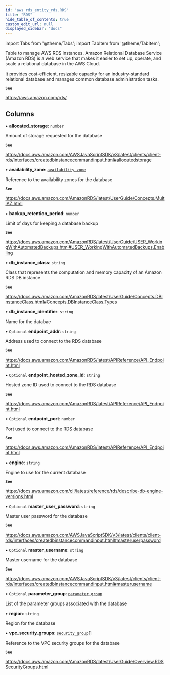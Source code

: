 ```yaml
---
id: "aws_rds_entity_rds.RDS"
title: "RDS"
hide_table_of_contents: true
custom_edit_url: null
displayed_sidebar: "docs"
---
```


import Tabs from '@theme/Tabs';
import TabItem from '@theme/TabItem';

Table to manage AWS RDS instances. Amazon Relational Database Service (Amazon RDS) is a web service that makes it easier to
set up, operate, and scale a relational database in the AWS Cloud.

It provides cost-efficient, resizable capacity for an industry-standard relational database and manages common database administration tasks.

**`See`**

https://aws.amazon.com/rds/

## Columns

• **allocated\_storage**: `number`

Amount of storage requested for the database

**`See`**

https://docs.aws.amazon.com/AWSJavaScriptSDK/v3/latest/clients/client-rds/interfaces/createdbinstancecommandinput.html#allocatedstorage

• **availability\_zone**: [`availability_zone`](aws_vpc_entity_availability_zone.AvailabilityZone.md)

Reference to the availability zones for the database

**`See`**

https://docs.aws.amazon.com/AmazonRDS/latest/UserGuide/Concepts.MultiAZ.html

• **backup\_retention\_period**: `number`

Limit of days for keeping a database backup

**`See`**

https://docs.aws.amazon.com/AmazonRDS/latest/UserGuide/USER_WorkingWithAutomatedBackups.html#USER_WorkingWithAutomatedBackups.Enabling

• **db\_instance\_class**: `string`

Class that represents the computation and memory capacity of an Amazon RDS DB instance

**`See`**

https://docs.aws.amazon.com/AmazonRDS/latest/UserGuide/Concepts.DBInstanceClass.html#Concepts.DBInstanceClass.Types

• **db\_instance\_identifier**: `string`

Name for the databae

• `Optional` **endpoint\_addr**: `string`

Address used to connect to the RDS database

**`See`**

https://docs.aws.amazon.com/AmazonRDS/latest/APIReference/API_Endpoint.html

• `Optional` **endpoint\_hosted\_zone\_id**: `string`

Hosted zone ID used to connect to the RDS database

**`See`**

https://docs.aws.amazon.com/AmazonRDS/latest/APIReference/API_Endpoint.html

• `Optional` **endpoint\_port**: `number`

Port used to connect to the RDS database

**`See`**

https://docs.aws.amazon.com/AmazonRDS/latest/APIReference/API_Endpoint.html

• **engine**: `string`

Engine to use for the current database

**`See`**

https://docs.aws.amazon.com/cli/latest/reference/rds/describe-db-engine-versions.html

• `Optional` **master\_user\_password**: `string`

Master user password for the database

**`See`**

https://docs.aws.amazon.com/AWSJavaScriptSDK/v3/latest/clients/client-rds/interfaces/createdbinstancecommandinput.html#masteruserpassword

• `Optional` **master\_username**: `string`

Master username for the database

**`See`**

https://docs.aws.amazon.com/AWSJavaScriptSDK/v3/latest/clients/client-rds/interfaces/createdbinstancecommandinput.html#masterusername

• `Optional` **parameter\_group**: [`parameter_group`](aws_rds_entity_parameter_group.ParameterGroup.md)

List of the parameter groups associated with the database

• **region**: `string`

Region for the database

• **vpc\_security\_groups**: [`security_group`](aws_security_group_entity.SecurityGroup.md)[]

Reference to the VPC security groups for the database

**`See`**

https://docs.aws.amazon.com/AmazonRDS/latest/UserGuide/Overview.RDSSecurityGroups.html
